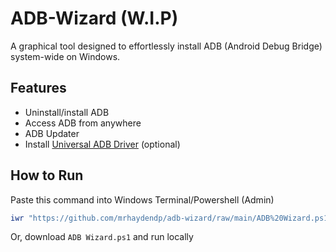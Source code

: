 # ADB-Wizard (W.I.P)
A graphical tool designed to effortlessly install ADB (Android Debug Bridge) system-wide on Windows.

## Features
- Uninstall/install ADB
- Access ADB from anywhere
- ADB Updater
- Install [Universal ADB Driver](https://adb.clockworkmod.com/) (optional)

## How to Run
Paste this command into Windows Terminal/Powershell (Admin)
``` powershell
iwr "https://github.com/mrhaydendp/adb-wizard/raw/main/ADB%20Wizard.ps1" | iex
```
Or, download `ADB Wizard.ps1` and run locally
